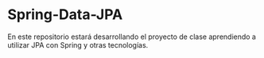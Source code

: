 # Spring-Data-JPA
En este repositorio estará desarrollando el proyecto de clase aprendiendo a utilizar JPA con Spring y otras tecnologías.
